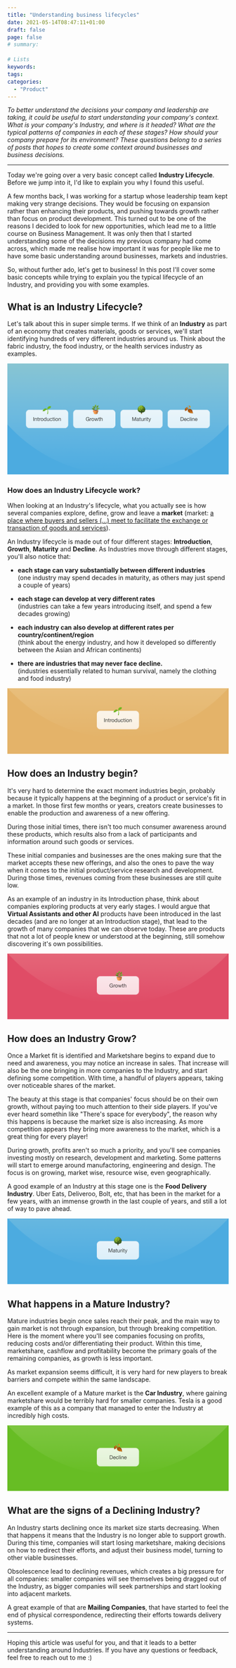 ```yaml
---
title: "Understanding business lifecycles"
date: 2021-05-14T08:47:11+01:00
draft: false
page: false
# summary:

# Lists
keywords: 
tags:
categories:
  - "Product"
---
```

*To better understand the decisions your company and leadership are taking, it could be useful to start understanding your company's context. What is your company's Industry, and where is it headed? What are the typical patterns of companies in each of these stages? How should your company prepare for its environment? These questions belong to a series of posts that hopes to create some context around businesses and business decisions.*

---

Today we're going over a very basic concept called **Industry Lifecycle**. Before we jump into it, I'd like to explain you why I found this useful.

A few months back, I was working for a startup whose leadership team kept making very strange decisions. They would be focusing on expansion rather than enhancing their products, and pushing towards growth rather than focus on product development. This turned out to be one of the reasons I decided to look for new opportunities, which lead me to a little course on Business Management. It was only then that I started understanding some of the decisions my previous company had come across, which made me realise how important it was for people like me to have some basic understanding around businesses, markets and industries.

So, without further ado, let's get to business! In this post I'll cover some basic concepts while trying to explain you the typical lifecycle of an Industry, and providing you with some examples.

## What is an Industry Lifecycle?

Let's talk about this in super simple terms. If we think of an **Industry** as part of an economy that creates materials, goods or services, we'll start identifying hundreds of very different industries around us. Think about the fabric industry, the food industry, or the health services industry as examples. 

![Industry Lifecycle: Introduction, Growth, Maturity, Decline](/images/Industries/Industries.png)


### How does an Industry Lifecycle work?


When looking at an Industry's lifecycle, what you actually see is how several companies explore, define, grow and leave a **market** (market: [a place where buyers and sellers (...) meet to facilitate the exchange or transaction of goods and services](https://www.investopedia.com/terms/m/market.asp)). 

An Industry lifecycle is made out of four different stages: **Introduction**, **Growth**, **Maturity** and **Decline**. As Industries move through different stages, you'll also notice that:

- **each stage can vary substantially between different industries**  
  (one industry may spend decades in maturity, as others may just spend a couple of years)

- **each stage can develop at very different rates**  
  (industries can take a few years introducing itself, and spend a few decades growing)

- **each industry can also develop at different rates per country/continent/region**  
  (think about the energy industry, and how it developed so differently between the Asian and African continents)

- **there are industries that may never face decline.**  
  (industries essentially related to human survival, namely the clothing and food industry)


![Introduction](/images/Industries/Intro.png)


## How does an Industry begin?

It's very hard to determine the exact moment industries begin, probably because it typically happens at the beginning of a product or service's fit in a market. In those first few months or years, creators create businesses to enable the production and awareness of a new offering.

During those initial times, there isn't too much consumer awareness around these products, which results also from a lack of participants and information around such goods or services.

These initial companies and businesses are the ones making sure that the market accepts these new offerings, and also the ones to pave the way when it comes to the initial product/service research and development. During those times, revenues coming from these businesses are still quite low.

As an example of an industry in its Introduction phase, think about companies exploring products at very early stages. I would argue that **Virtual Assistants and other AI** products have been introduced in the last decades (and are no longer at an Introduction stage), that lead to the growth of many companies that we can observe today. These are products that not a lot of people knew or understood at the beginning, still somehow discovering it's own possibilities. 

![Growth](/images/Industries/Growth.png)


## How does an Industry Grow?

Once a Market fit is identified and Marketshare begins to expand due to need and awareness, you may notice an increase in sales. That increase will also be the one bringing in more companies to the Industry, and start defining some competition. With time, a handful of players appears, taking over noticeable shares of the market.

The beauty at this stage is that companies' focus should be on their own growth, without paying too much attention to their side players. If you've ever heard somethin like "There's space for everybody", the reason why this happens is because the market size is also increasing. As more competition appears they bring more awareness to the market, which is a great thing for every player!

During growth, profits aren't so much a priority, and you'll see companies investing mostly on research, development and marketing. Some patterns will start to emerge around manufactoring, engineering and design. The focus is on growing, market wise, resource wise, even geographically.

A good example of an Industry at this stage one is the **Food Delivery Industry**. Uber Eats, Deliveroo, Bolt, etc, that has been in the market for a few years, with an immense growth in the last couple of years, and still a lot of way to pave ahead.

![Maturity](/images/Industries/Maturity.png)


## What happens in a Mature Industry?

Mature industries begin once sales reach their peak, and the main way to gain market is not through expansion, but through breaking competition. Here is the moment where you'll see companies focusing on profits, reducing costs and/or differentiating their product. Within this time, marketshare, cashflow and profitability become the primary goals of the remaining companies, as growth is less important.

As market expansion seems difficult, it is very hard for new players to break barriers and compete within the same landscape.

An excellent example of a Mature market is the **Car Industry**, where gaining marketshare would be terribly hard for smaller companies. Tesla is a good example of this as a company that managed to enter the Industry at incredibly high costs.

![Industry Lifecycle: Introduction, Growth, Maturity, Decline](/images/Industries/Decline.png)


## What are the signs of a Declining Industry?

An Industry starts declining once its market size starts decreasing. When that happens it means that the Industry is no longer able to support growth. During this time, companies will start losing marketshare, making decisions on how to redirect their efforts, and adjust their business model, turning to other viable businesses. 

Obsolescence lead to declining revenues, which creates a big pressure for all companies: smaller companies will see themselves being dragged out of the Industry, as bigger companies will seek partnerships and start looking into adjacent markets.

A great example of that are **Mailing Companies**, that have started to feel the end of physical correspondence, redirecting their efforts towards delivery systems.

---

Hoping this article was useful for you, and that it leads to a better understanding around Industries. If you have any questions or feedback, feel free to reach out to me :)